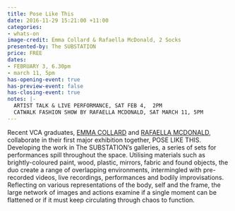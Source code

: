```yaml
---
title: Pose Like This
date: 2016-11-29 15:21:00 +11:00
categories:
- whats-on
image-credit: Emma Collard & Rafaella McDonald, 2 Socks
presented-by: The SUBSTATION
price: FREE
dates:
- FEBRUARY 3, 6.30pm
- march 11, 5pm
has-opening-event: true
has-preview-event: false
has-closing-event: true
notes: |-
  ARTIST TALK & LIVE PERFORMANCE, SAT FEB 4,  2PM
  CATWALK FASHION SHOW BY RAFAELLA MCDONALD, SAT MARCH 11, 5PM
---
```


Recent VCA graduates, [EMMA COLLARD](http://cargocollective.com/emmacollard/) and [RAFAELLA MCDONALD](http://rafaellamcdonald.com.au), collaborate in their first major exhibition together, POSE LIKE THIS. Developing the work in The SUBSTATION’s galleries, a series of sets for performances spill throughout the space. Utilising materials such as brightly-coloured paint, wood, plastic, mirrors, fabric and found objects, the duo create a range of overlapping environments, intermingled with pre-recorded videos, live recordings, performances and bodily improvisations. Reflecting on various representations of the body, self and the frame, the large network of images and actions examine if a single moment can be flattened or if it must keep circulating through chaos to function. 